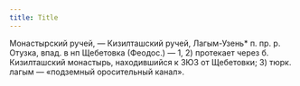 ```yaml
---
title: Title
---
```


Монастырский ручей, — Кизилташский ручей, Лагым-Узень* п. пр. р. Отузка, впад. в
нп Щебетовка (Феодос.) — 1, 2) протекает через б. Кизилташский монастырь,
находившийся к ЗЮЗ от Щебетовки; 3) тюрк. лагым — «подземный оросительный
канал».
